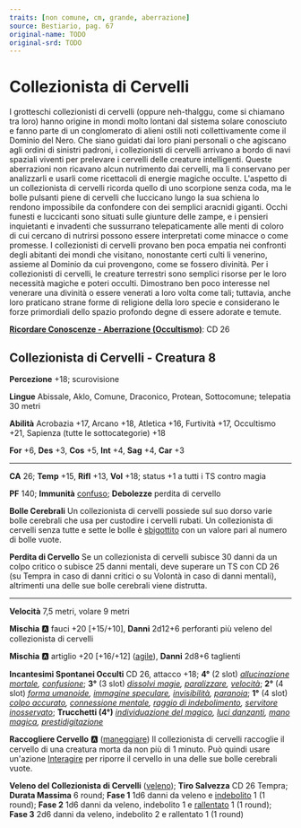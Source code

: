 ```yaml
---
traits: [non comune, cm, grande, aberrazione]
source: Bestiario, pag. 67
original-name: TODO
original-srd: TODO
---
```


# Collezionista di Cervelli

I grotteschi collezionisti di cervelli (oppure neh-thalggu, come si chiamano tra loro) hanno origine in mondi molto lontani dal sistema solare conosciuto e fanno parte di un conglomerato di alieni ostili noti collettivamente come il Dominio del Nero. Che siano guidati dai loro piani personali o che agiscano agli ordini di sinistri padroni, i collezionisti di cervelli arrivano a bordo di navi spaziali viventi per prelevare i cervelli delle creature intelligenti. Queste aberrazioni non ricavano alcun nutrimento dai cervelli, ma li conservano per analizzarli e usarli come ricettacoli di energie magiche occulte. L'aspetto di un collezionista di cervelli ricorda quello di uno scorpione senza coda, ma le bolle pulsanti piene di cervelli che luccicano lungo la sua schiena lo rendono impossibile da confondere con dei semplici aracnidi giganti. Occhi funesti e luccicanti sono situati sulle giunture delle zampe, e i pensieri inquietanti e invadenti che sussurrano telepaticamente alle menti di coloro di cui cercano di nutrirsi possono essere interpretati come minacce o come promesse. I collezionisti di cervelli provano ben poca empatia nei confronti degli abitanti dei mondi che visitano, nonostante certi culti li venerino, assieme al Dominio da cui provengono, come se fossero divinità. Per i collezionisti di cervelli, le creature terrestri sono semplici risorse per le loro necessità magiche e poteri occulti. Dimostrano ben poco interesse nel venerare una divinità o essere venerati a loro volta come tali; tuttavia, anche loro praticano strane forme di religione della loro specie e considerano le forze primordiali dello spazio profondo degne di essere adorate e temute.

**[Ricordare Conoscenze - Aberrazione (Occultismo)](/azioni/ricordare-conoscenze)**: CD 26

## Collezionista di Cervelli - Creatura 8

**Percezione** +18; scurovisione

**Lingue** Abissale, Aklo, Comune, Draconico, Protean, Sottocomune; telepatia 30 metri

**Abilità** Acrobazia +17, Arcano +18, Atletica +16, Furtività +17, Occultismo +21, Sapienza (tutte le sottocategorie) +18

**For** +6, **Des** +3, **Cos** +5, **Int** +4, **Sag** +4, **Car** +3

***

**CA** 26; **Temp** +15, **Rifl** +13, **Vol** +18; status +1 a tutti i TS contro magia

**PF** 140; **Immunità** [confuso](/condizioni/confuso); **Debolezze** perdita di cervello

**Bolle Cerebrali** Un collezionista di cervelli possiede sul suo dorso varie bolle cerebrali che usa per custodire i cervelli rubati. Un collezionista di cervelli senza tutte e sette le bolle è [sbigottito](/condizioni/sbigottito) con un valore pari al numero di bolle vuote.

**Perdita di Cervello** Se un collezionista di cervelli subisce 30 danni da un colpo critico o subisce 25 danni mentali, deve superare un TS con CD 26 (su Tempra in caso di danni critici o su Volontà in caso di danni mentali), altrimenti una delle sue bolle cerebrali viene distrutta.

***

**Velocità** 7,5 metri, volare 9 metri

**Mischia** :a: fauci +20 \[+15/+10], **Danni** 2d12+6 perforanti più veleno del collezionista di cervelli

**Mischia** :a: artiglio +20 \[+16/+12] ([agile](/tratti/agile)), **Danni** 2d8+6 taglienti

**Incantesimi Spontanei Occulti** CD 26, attacco +18; **4°** (2 slot) *[allucinazione mortale](/incantesimi/allucinazione-mortale), [confusione](/incantesimi/confusione)*; **3°** (3 slot) *[dissolvi magie](/incantesimi/dissolvi-magie), [paralizzare](/incantesimi/paralizzare), [velocità](/incantesimi/velocita)*; **2°** (4 slot) *[forma umanoide](/incantesimi/forma-umanoide), [immagine speculare](/incantesimi/immagine-speculare), [invisibilità](/incantesimi/invisibilita), [paranoia](/incantesimi/paranoia)*; **1°** (4 slot) *[colpo accurato](/incantesimi/colpo-accurato), [connessione mentale](/incantesimi/connessione-mentale), [raggio di indebolimento](/incantesimi/raggio-di-indebolimento), [servitore inosservato](/incantesimi/servitore-inosservato)*; **Trucchetti (4°)** *[individuazione del magico](/incantesimi/individuazione-del-magico), [luci danzanti](/incantesimi/luci-danzanti), [mano magica](/incantesimi/mano-magica), [prestidigitazione](/incantesimi/prestidigitazione)*

**Raccogliere Cervello** :a: ([maneggiare](/tratti/maneggiare)) Il collezionista di cervelli raccoglie il cervello di una creatura morta da non più di 1 minuto. Può quindi usare un'azione [Interagire](/azioni/interagire) per riporre il cervello in una delle sue bolle cerebrali vuote.

**Veleno del Collezionista di Cervelli** ([veleno](/tratti/veleno)); **Tiro Salvezza** CD 26 Tempra; **Durata Massima** 6 round; **Fase 1** 1d6 danni da veleno e [indebolito](/condizioni/indebolito) 1 (1 round); **Fase 2** 1d6 danni da veleno, indebolito 1 e [rallentato](/condizioni/rallentato) 1 (1 round); **Fase 3** 2d6 danni da veleno, indebolito 2 e rallentato 1 (1 round)
